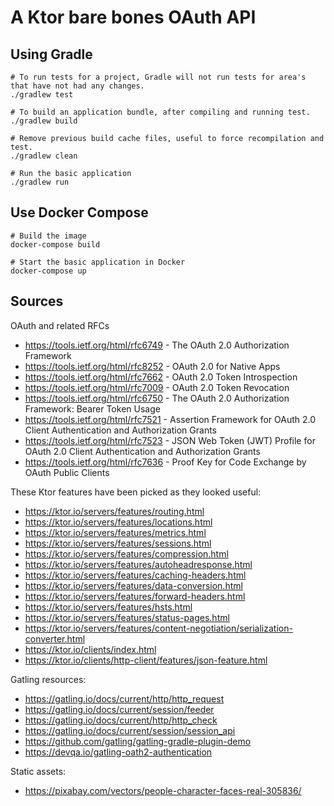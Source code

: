 # A Ktor bare bones OAuth API

## Using Gradle
```
# To run tests for a project, Gradle will not run tests for area's that have not had any changes.
./gradlew test

# To build an application bundle, after compiling and running test.
./gradlew build

# Remove previous build cache files, useful to force recompilation and test.
./gradlew clean

# Run the basic application
./gradlew run
```

## Use Docker Compose
```
# Build the image
docker-compose build

# Start the basic application in Docker
docker-compose up
```

## Sources
OAuth and related RFCs
 * https://tools.ietf.org/html/rfc6749 - The OAuth 2.0 Authorization Framework
 * https://tools.ietf.org/html/rfc8252 - OAuth 2.0 for Native Apps
 * https://tools.ietf.org/html/rfc7662 - OAuth 2.0 Token Introspection
 * https://tools.ietf.org/html/rfc7009 - OAuth 2.0 Token Revocation
 * https://tools.ietf.org/html/rfc6750 - The OAuth 2.0 Authorization Framework: Bearer Token Usage
 * https://tools.ietf.org/html/rfc7521 - Assertion Framework for OAuth 2.0 Client Authentication and Authorization Grants
 * https://tools.ietf.org/html/rfc7523 - JSON Web Token (JWT) Profile for OAuth 2.0 Client Authentication and Authorization Grants
 * https://tools.ietf.org/html/rfc7636 - Proof Key for Code Exchange by OAuth Public Clients
 
These Ktor features have been picked as they looked useful:
 * https://ktor.io/servers/features/routing.html
 * https://ktor.io/servers/features/locations.html
 * https://ktor.io/servers/features/metrics.html
 * https://ktor.io/servers/features/sessions.html
 * https://ktor.io/servers/features/compression.html
 * https://ktor.io/servers/features/autoheadresponse.html
 * https://ktor.io/servers/features/caching-headers.html
 * https://ktor.io/servers/features/data-conversion.html
 * https://ktor.io/servers/features/forward-headers.html
 * https://ktor.io/servers/features/hsts.html
 * https://ktor.io/servers/features/status-pages.html
 * https://ktor.io/servers/features/content-negotiation/serialization-converter.html
 * https://ktor.io/clients/index.html
 * https://ktor.io/clients/http-client/features/json-feature.html

Gatling resources:
 * https://gatling.io/docs/current/http/http_request
 * https://gatling.io/docs/current/session/feeder
 * https://gatling.io/docs/current/http/http_check
 * https://gatling.io/docs/current/session/session_api
 * https://github.com/gatling/gatling-gradle-plugin-demo
 * https://devqa.io/gatling-oath2-authentication

Static assets:
 * https://pixabay.com/vectors/people-character-faces-real-305836/
